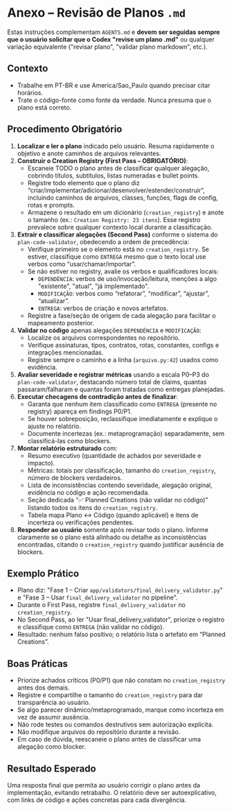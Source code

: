 # Anexo – Revisão de Planos `.md`

Estas instruções complementam `AGENTS.md` e **devem ser seguidas sempre que o usuário solicitar que o Codex "revise um plano .md"** ou qualquer variação equivalente ("revisar plano", "validar plano markdown", etc.).

## Contexto
- Trabalhe em PT-BR e use America/Sao_Paulo quando precisar citar horários.
- Trate o código-fonte como fonte da verdade. Nunca presuma que o plano está correto.

## Procedimento Obrigatório
1. **Localizar e ler o plano** indicado pelo usuário. Resuma rapidamente o objetivo e anote caminhos de arquivos relevantes.
2. **Construir o Creation Registry (First Pass – OBRIGATÓRIO)**:
   - Escaneie TODO o plano antes de classificar qualquer alegação, cobrindo títulos, subtítulos, listas numeradas e bullet points.
   - Registre todo elemento que o plano diz “criar/implementar/adicionar/desenvolver/estender/construir”, incluindo caminhos de arquivos, classes, funções, flags de config, rotas e prompts.
   - Armazene o resultado em um dicionário (`creation_registry`) e anote o tamanho (ex.: `Creation Registry: 23 itens`). Esse registro prevalece sobre qualquer contexto local durante a classificação.
3. **Extrair e classificar alegações (Second Pass)** conforme o sistema do `plan-code-validator`, obedecendo a ordem de precedência:
   - Verifique primeiro se o elemento está no `creation_registry`. Se estiver, classifique como `ENTREGA` mesmo que o texto local use verbos como “usar/chamar/importar”.
   - Se não estiver no registry, avalie os verbos e qualificadores locais:
     - `DEPENDÊNCIA`: verbos de uso/invocação/leitura, menções a algo "existente", "atual", "já implementado".
     - `MODIFICAÇÃO`: verbos como “refatorar”, “modificar”, “ajustar”, “atualizar”.
     - `ENTREGA`: verbos de criação e novos artefatos.
   - Registre a fase/seção de origem de cada alegação para facilitar o mapeamento posterior.
4. **Validar no código** apenas alegações `DEPENDÊNCIA` e `MODIFICAÇÃO`:
   - Localize os arquivos correspondentes no repositório.
   - Verifique assinaturas, tipos, contratos, rotas, constantes, configs e integrações mencionadas.
   - Registre sempre o caminho e a linha (`arquivo.py:42`) usados como evidência.
5. **Avaliar severidade e registrar métricas** usando a escala P0–P3 do `plan-code-validator`, destacando número total de claims, quantas passaram/falharam e quantas foram tratadas como entregas planejadas.
6. **Executar checagens de contradição antes de finalizar**:
   - Garanta que nenhum item classificado como `ENTREGA` (presente no registry) apareça em findings P0/P1.
   - Se houver sobreposição, reclassifique imediatamente e explique o ajuste no relatório.
   - Documente incertezas (ex.: metaprogramação) separadamente, sem classificá-las como blockers.
7. **Montar relatório estruturado** com:
   - Resumo executivo (quantidade de achados por severidade e impacto).
   - Métricas: totais por classificação, tamanho do `creation_registry`, número de blockers verdadeiros.
   - Lista de inconsistências contendo severidade, alegação original, evidência no código e ação recomendada.
   - Seção dedicada “✅ Planned Creations (não validar no código)” listando todos os itens do `creation_registry`.
   - Tabela mapa Plano ↔ Código (quando aplicável) e itens de incerteza ou verificações pendentes.
8. **Responder ao usuário** somente após revisar todo o plano. Informe claramente se o plano está alinhado ou detalhe as inconsistências encontradas, citando o `creation_registry` quando justificar ausência de blockers.

## Exemplo Prático
- Plano diz: "Fase 1 – Criar `app/validators/final_delivery_validator.py`" e "Fase 3 – Usar `final_delivery_validator` no pipeline".
- Durante o First Pass, registre `final_delivery_validator` no `creation_registry`.
- No Second Pass, ao ler "Usar final_delivery_validator", priorize o registro e classifique como `ENTREGA` (não validar no código).
- Resultado: nenhum falso positivo; o relatório lista o artefato em “Planned Creations”.

## Boas Práticas
- Priorize achados críticos (P0/P1) que não constam no `creation_registry` antes dos demais.
- Registre e compartilhe o tamanho do `creation_registry` para dar transparência ao usuário.
- Se algo parecer dinâmico/metaprogramado, marque como incerteza em vez de assumir ausência.
- Não rode testes ou comandos destrutivos sem autorização explícita.
- Não modifique arquivos do repositório durante a revisão.
- Em caso de dúvida, reescaneie o plano antes de classificar uma alegação como blocker.

## Resultado Esperado
Uma resposta final que permita ao usuário corrigir o plano antes da implementação, evitando retrabalho. O relatório deve ser autoexplicativo, com links de código e ações concretas para cada divergência.